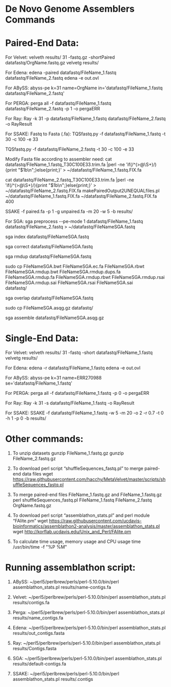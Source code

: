 # De Novo Genome Assemblers Commands

#  Paired-End Data:

For Velvet:
velveth results/ 31 -fastq.gz -shortPaired datafastq/OrgName.fastq.gz
velvetg results/

For Edena:
edena -paired datafastq/FileName_1.fastq datafastq/FileName_2.fastq
edena -e out.ovl

For ABySS:
abyss-pe k=31 name=OrgName in='datafastq/FileName_1.fastq datafastq/FileName_2.fastq'

For PERGA:
perga all -f datafastq/FileName_1.fastq datafastq/FileName_2.fastq -p 1 -o pergaERR

For Ray:
Ray -k 31 -p datafastq/FileName_1.fastq datafastq/FileName_2.fastq -o RayResult

For SSAKE:
Fastq to Fasta (.fa):
TQSfastq.py -f datafastq/FileName_1.fastq -t 30 -c 100 -e 33

TQSfastq.py -f datafastq/FileName_2.fastq -t 30 -c 100 -e 33

Modify Fasta file according to assembler need:
cat datafastq/FileName_1.fastq_T30C100E33.trim.fa |perl -ne 'if(/^(\>\@\S+)/){print "$1b\n";}else{print;}' > ~/datafastq/FileName_1.fastq.FIX.fa

cat datafastq/FileName_2.fastq_T30C100E33.trim.fa |perl -ne 'if(/^(\>\@\S+)/){print "$1b\n";}else{print;}' > ~/datafastq/FileName_2.fastq.FIX.fa
makePairedOutput2UNEQUALfiles.pl ~/datafastq/FileName_1.fastq.FIX.fa ~/datafastq/FileName_2.fastq.FIX.fa 400

SSAKE -f paired.fa -p 1 -g unpaired.fa -m 20 -w 5 -b results/

For SGA:
sga preprocess --pe-mode 1 datafastq/FileName_1.fastq datafastq/FileName_2.fastq > ~/datafastq/FileNameSGA.fastq

sga index datafastq/FileNameSGA.fastq

sga correct datafastq/FileNameSGA.fastq

sga rmdup datafastq/FileNameSGA.fastq

sudo cp FileNameSGA.bwt FileNameSGA.ec.fa FileNameSGA.rbwt FileNameSGA.rmdup.bwt 
FileNameSGA.rmdup.dups.fa FileNameSGA.rmdup.fa FileNameSGA.rmdup.rbwt 
FileNameSGA.rmdup.rsai FileNameSGA.rmdup.sai FileNameSGA.rsai FileNameSGA.sai  
datafastq/

sga overlap datafastq/FileNameSGA.fastq

sudo cp FileNameSGA.asqg.gz datafastq/

sga assemble datafastq/FileNameSGA.asqg.gz




#  Single-End Data:

For Velvet:
velveth results/ 31 -fastq -short datafastq/FileName_1.fastq
velvetg results/

For Edena:
edena -r datafastq/FileName_1.fastq
edena -e out.ovl

For ABySS:
abyss-pe k=31 name=ERR270988 se='datafastq/FileName_1.fastq'

For PERGA:
perga all -f datafastq/FileName_1.fastq -p 0 -o pergaERR

For Ray:
Ray -k 31 -s datafastq/FileName_1.fastq -o RayResult

For SSAKE:
SSAKE -f datafastq/FileName_1.fastq -w 5 -m 20 -o 2 -r 0.7 -t 0 -h 1 -p 0 -b results/


# Other commands:

1.  To unzip datasets
gunzip FileName_1.fastq.gz
gunzip FileName_2.fastq.gz

2.  To download perl script “shuffleSequences_fastq.pl” to merge paired-end data files
wget https://raw.githubusercontent.com/hacchy/MetaVelvet/master/scripts/shuffleSequences_fastq.pl

3.  To merge paired-end files FileName_1.fastq.gz and FileName_1.fastq.gz
perl shuffleSequences_fastq.pl FileName_1.fastq FileName_2.fastq OrgName.fastq.gz

4. To download perl script “assemblathon_stats.pl” and perl module “FAlite.pm”
wget https://raw.githubusercontent.com/ucdavis-bioinformatics/assemblathon2-analysis/master/assemblathon_stats.pl
wget http://korflab.ucdavis.edu/Unix_and_Perl/FAlite.pm

5.  To calculate time usage, memory usage and CPU usage
time /usr/bin/time -f "%P %M"




# Running assemblathon script:

1.	ABySS:
~/perl5/perlbrew/perls/perl-5.10.0/bin/perl assemblathon_stats.pl results/name-contigs.fa

2.	Velvet: 
~/perl5/perlbrew/perls/perl-5.10.0/bin/perl assemblathon_stats.pl results/contigs.fa

3.	Perga:
~/perl5/perlbrew/perls/perl-5.10.0/bin/perl assemblathon_stats.pl results/name_contigs.fa

4.	Edena: 
~/perl5/perlbrew/perls/perl-5.10.0/bin/perl assemblathon_stats.pl results/out_contigs.fasta

5.	Ray: 
~/perl5/perlbrew/perls/perl-5.10.0/bin/perl assemblathon_stats.pl results/Contigs.fasta

6.	SGA: 
~/perl5/perlbrew/perls/perl-5.10.0/bin/perl assemblathon_stats.pl results/default-contigs.fa

7.	SSAKE:
~/perl5/perlbrew/perls/perl-5.10.0/bin/perl assemblathon_stats.pl results/.contigs
